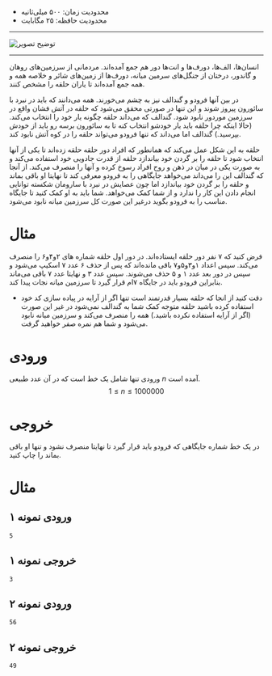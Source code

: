 + محدودیت زمان: ۵۰۰ میلی‌ثانیه
+ محدودیت حافظه: ۲۵ مگابایت

----------

![توضیح تصویر](https://www.unscrambled.sg/wp-content/uploads/2016/07/lord-of-the-rings.png)

----------

انسان‌ها، الف‌ها، دورف‌ها و انت‌ها دور هم جمع آمده‌اند. مردمانی از سرزمین‌های روهان و گاندور، درختان از جنگل‌های سرمین میانه، دورف‌ها از زمین‌های شائر و خلاصه همه و همه جمع آمده‌اند تا یاران حلقه را مشخص کنند.

در بین آنها فرودو و گندالف نیز به چشم می‌خورند. همه می‌دانند که باید در نبرد با سائورون پیروز شوند و این تنها در صورتی محقق می‌شود که حلقه در آتش فشان واقع در سرزمین موردور نابود شود. گندالف که می‌داند حلقه چگونه یار خود را انتخاب می‌کند. (حالا اینکه چرا حلقه باید یار خودشو انتخاب کنه تا به سائورون برسه رو باید از خودش بپرسید.) گندالف اما می‌داند که تنها فرودو می‌‌تواند حلقه را در کوه آتش نابود کند.

حلقه به این شکل عمل می‌کند که همانطور که افراد دور حلقه حلقه زده‌اند تا یکی از آنها انتخاب شود تا حلقه را بر گردن خود بیاندازد حلقه از قدرت جادویی خود استفاده می‌کند و به صورت یکی در میان در ذهن و روح افراد رسوخ کرده و آنها را منصرف می‌کند.  از آنجا که گندالف این را می‌داند می‌خواهد جایگاهی را به فرودو معرفی کند تا نهایتا او باقی بماند و حلقه را بر گردن خود بیاندازد اما چون عصا‌یش در نبرد با سارومان شکسته توانایی انجام دادن این کار را ندارد و از شما کمک می‌خواهد.  شما باید به او کمک کنید تا جایگاه مناسب را به فرودو بگوید درغیر این صورت کل سرزمین میانه نابود می‌شود.

# مثال

فرض کنید که ۷ نفر دور حلقه ایستاده‌اند.
در دور اول حلقه شماره های ۲و۴و۶ را منصرف می‌کند. سپس اعداد ۱و۳و۵و۷ باقی مانده‌اند که پس از حذف ۶ عدد ۷ اسکیپ می‌شود و سپس در دور بعد عدد ۱ و ۵ حذف می‌شوند. سپس عدد ۳ و نهایتا عدد ۷ باقی می‌ماند بنابراین فرودو باید در جایگاه ۷‌ام قرار گیرد تا سرزمین میانه نجات پیدا کند.

+ دقت کنید از انجا که حلقه بسیار قدرتمند است تنها اگر از آرایه در پیاده سازی کد خود استفاده کرده باشید حلقه متوجه کمک شما به گندالف نمی‌شود در غیر این صورت (اگر از آرایه استفاده نکرده باشید.) همه را منصرف می‌کند و سرزمین میانه نابود می‌شود و شما هم نمره صفر خواهید گرفت.

# ورودی

ورودی تنها شامل یک خط است که در آن عدد طبیعی $n$ آمده است.
$$1 \le n \le 1000000$$

# خروجی

در یک خط شماره جایگاهی که فرودو باید قرار گیرد تا نهایتا منصرف نشود و تنها او باقی بماند را چاپ کنید.

# مثال

## ورودی نمونه ۱

```
5
```

## خروجی نمونه ۱

```
3
```

## ورودی نمونه ۲

```
56
```

## خروجی نمونه ۲

```
49
```